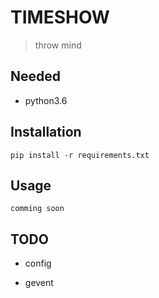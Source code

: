 # TIMESHOW

> throw mind

## Needed

-   python3.6

## Installation

    pip install -r requirements.txt

## Usage

    comming soon

## TODO

-   config

-   gevent
